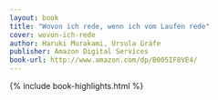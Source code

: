 ```yaml
---
layout: book
title: "Wovon ich rede, wenn ich vom Laufen rede"
cover: wovon-ich-rede
author: Haruki Murakami, Ursula Gräfe
publisher: Amazon Digital Services
book-url: http://www.amazon.com/dp/B005IF8VE4/
---
```


{% include book-highlights.html %}
